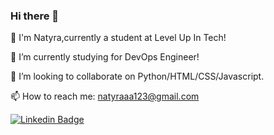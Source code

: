 ### Hi there 👋



 🔭 I'm Natyra,currently a student at Level Up In Tech!
 
 🌱 I’m currently studying for DevOps Engineer!
 
 👯 I’m looking to collaborate on Python/HTML/CSS/Javascript.
 
 📫 How to reach me: natyraaa123@gmail.com
 
 [![Linkedin Badge](https://img.shields.io/badge/-Natyra%20DeGraffenreid-blue?style=flat-square&logo=Linkedin&logoColor=white&link=https://www.linkedin.com/in/natyra-d-6974011a9/)](https://www.linkedin.com/in/natyra-d-6974011a9/)

